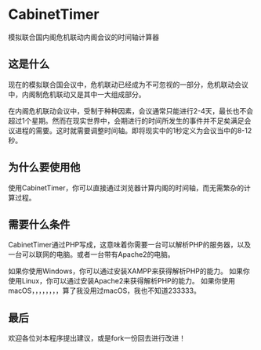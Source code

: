 # CabinetTimer
模拟联合国内阁危机联动内阁会议的时间轴计算器

这是什么
----
现在的模拟联合国会议中，危机联动已经成为不可忽视的一部分，危机联动会议中，内阁制危机联动又是其中一大组成部分。

在内阁危机联动会议中，受制于种种因素，会议通常只能进行2-4天，最长也不会超过1个星期。然而在现实世界中，会期进行的时间所发生的事件并不足矣满足会议进程的需要。这时就需要调整时间轴。即将现实中的1秒定义为会议当中的8-12秒。

为什么要使用他
----
使用CabinetTimer，你可以直接通过浏览器计算内阁的时间轴，而无需繁杂的计算过程。

需要什么条件
----
CabinetTimer通过PHP写成，这意味着你需要一台可以解析PHP的服务器，以及一台可以联网的电脑。或者一台带有Apache2的电脑。

如果你使用Windows，你可以通过安装XAMPP来获得解析PHP的能力。
如果你使用Linux，你可以通过安装Apache2来获得解析PHP的能力。
如果你使用macOS，，，，，，，，算了我没用过macOS，我也不知道233333。

最后
----
欢迎各位对本程序提出建议，或是fork一份回去进行改进！